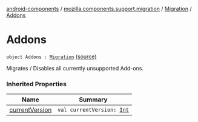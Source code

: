 [android-components](../../index.md) / [mozilla.components.support.migration](../index.md) / [Migration](index.md) / [Addons](./-addons.md)

# Addons

`object Addons : `[`Migration`](index.md) [(source)](https://github.com/mozilla-mobile/android-components/blob/master/components/support/migration/src/main/java/mozilla/components/support/migration/FennecMigrator.kt#L92)

Migrates / Disables all currently unsupported Add-ons.

### Inherited Properties

| Name | Summary |
|---|---|
| [currentVersion](current-version.md) | `val currentVersion: `[`Int`](https://kotlinlang.org/api/latest/jvm/stdlib/kotlin/-int/index.html) |

